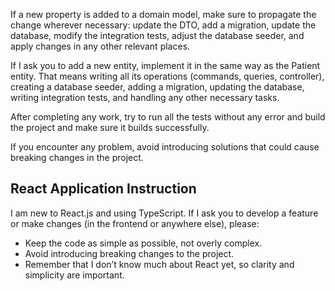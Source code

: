 If a new property is added to a domain model, make sure to propagate the change wherever necessary: update the DTO, add a migration, update the database, modify the integration tests, adjust the database seeder, and apply changes in any other relevant places.



If I ask you to add a new entity, implement it in the same way as the Patient entity. That means writing all its operations (commands, queries, controller), creating a database seeder, adding a migration, updating the database, writing integration tests, and handling any other necessary tasks.



After completing any work, try to run all the tests without any error and build the project and make sure it builds successfully.



If you encounter any problem, avoid introducing solutions that could cause breaking changes in the project.



## React Application Instruction

I am new to React.js and using TypeScript. If I ask you to develop a feature or make changes (in the frontend or anywhere else), please:

- Keep the code as simple as possible, not overly complex.
- Avoid introducing breaking changes to the project.
- Remember that I don’t know much about React yet, so clarity and simplicity are important.
